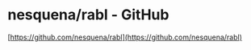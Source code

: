 <!--
id: 6992626759
link: http://tumblr.atmos.org/post/6992626759/nesquena-rabl-github
slug: nesquena-rabl-github
date: Mon Jun 27 2011 17:08:54 GMT-0700 (PDT)
publish: 2011-06-027
tags: 
title: nesquena/rabl - GitHub
-->


nesquena/rabl - GitHub
======================

[https://github.com/nesquena/rabl](https://github.com/nesquena/rabl)

